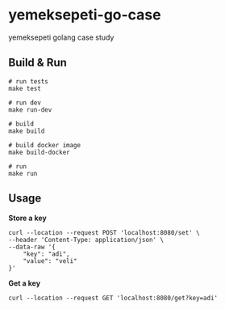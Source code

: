 # yemeksepeti-go-case

yemeksepeti golang case study

## Build & Run

```
# run tests
make test

# run dev
make run-dev

# build
make build

# build docker image
make build-docker

# run
make run
```

## Usage

**Store a key**
```
curl --location --request POST 'localhost:8080/set' \
--header 'Content-Type: application/json' \
--data-raw '{
    "key": "adi",
    "value": "veli"
}'
```

**Get a key**
```
curl --location --request GET 'localhost:8080/get?key=adi'
```